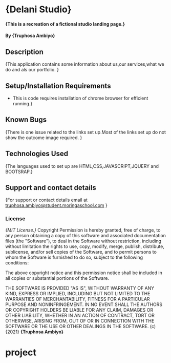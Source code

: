 # {Delani Studio}
#### {This is a recreation of a fictional studio landing page.}
#### By **{Truphosa Ambiyo}**
## Description
{This application contains some information about us,our services,what we do and als our portfolio. }
## Setup/Installation Requirements
* This is code requires installation of chrome browser for efficient running.}
## Known Bugs
{There is one issue related to the links set up.Most of the links set up do not show the outcome image required. }
## Technologies Used
{The languages used to set up are HTML,CSS,JAVASCRIPT,JQUERY and BOOTSRAP.}
## Support and contact details
{For support or contact details email at truphosa.ambiyo@student.moringaschool.com }
### License
*{MIT License.}*
Copyright Permission is hereby granted, free of charge, to any person obtaining a copy
of this software and associated documentation files (the "Software"), to deal
in the Software without restriction, including without limitation the rights
to use, copy, modify, merge, publish, distribute, sublicense, and/or sell
copies of the Software, and to permit persons to whom the Software is
furnished to do so, subject to the following conditions:

The above copyright notice and this permission notice shall be included in all
copies or substantial portions of the Software.

THE SOFTWARE IS PROVIDED "AS IS", WITHOUT WARRANTY OF ANY KIND, EXPRESS OR
IMPLIED, INCLUDING BUT NOT LIMITED TO THE WARRANTIES OF MERCHANTABILITY,
FITNESS FOR A PARTICULAR PURPOSE AND NONINFRINGEMENT. IN NO EVENT SHALL THE
AUTHORS OR COPYRIGHT HOLDERS BE LIABLE FOR ANY CLAIM, DAMAGES OR OTHER
LIABILITY, WHETHER IN AN ACTION OF CONTRACT, TORT OR OTHERWISE, ARISING FROM,
OUT OF OR IN CONNECTION WITH THE SOFTWARE OR THE USE OR OTHER DEALINGS IN THE
SOFTWARE. (c) {2021} **{Truphosa Ambiyo}**
  # project
